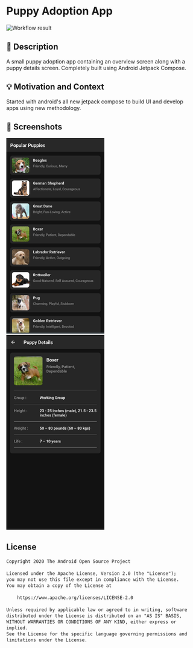 # Puppy Adoption App

<!--- Replace <OWNER> with your Github Username and <REPOSITORY> with the name of your repository. -->
<!--- You can find both of these in the url bar when you open your repository in github. -->
![Workflow result](https://github.com/SachinRupani/PuppyAdoption/workflows/Check/badge.svg)


## :scroll: Description
<!--- Describe your app in one or two sentences -->
A small puppy adoption app containing an overview screen along with a puppy details screen. Completely built using Android Jetpack Compose.

## :bulb: Motivation and Context
<!--- Optionally point readers to interesting parts of your submission. -->
<!--- What are you especially proud of? -->
Started with android's all new jetpack compose to build UI and develop apps using new methodology.


## :camera_flash: Screenshots
<!-- You can add more screenshots here if you like -->
<img src="/results/screenshot_1.png" width="260">&emsp;<img src="/results/screenshot_2.png" width="260">

## License
```
Copyright 2020 The Android Open Source Project

Licensed under the Apache License, Version 2.0 (the "License");
you may not use this file except in compliance with the License.
You may obtain a copy of the License at

    https://www.apache.org/licenses/LICENSE-2.0

Unless required by applicable law or agreed to in writing, software
distributed under the License is distributed on an "AS IS" BASIS,
WITHOUT WARRANTIES OR CONDITIONS OF ANY KIND, either express or implied.
See the License for the specific language governing permissions and
limitations under the License.
```